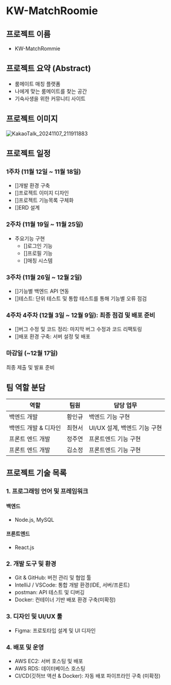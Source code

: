 # KW-MatchRoomie

## 프로젝트 이름
- KW-MatchRommie

## 프로젝트 요약 (Abstract)
- 룸메이트 매칭 플랫폼
- 나에게 맞는 룸메이트를 찾는 공간
- 기숙사생을 위한 커뮤니티 사이트

## 프로젝트 이미지
![KakaoTalk_20241107_211911883](https://github.com/user-attachments/assets/6762b9cf-c9c0-4301-9c72-93c26e210e0c)

## 프로젝트 일정
### 1주차 (11월 12일 ~ 11월 18일)
- []개발 환경 구축
- []프로젝트 이미지 디자인
- []프로젝트 기능목록 구체화
- []ERD 설계
### 2주차 (11월 19일 ~ 11월 25일)
- 주요기능 구현
  - []로그인 기능
  - []프로필 기능
  - []매칭 시스템
### 3주차 (11월 26일 ~ 12월 2일)
- []기능별 백엔드 API 연동
- []테스트: 단위 테스트 및 통합 테스트를 통해 기능별 오류 점검
### 4주차 4주차 (12월 3일 ~ 12월 9일): 최종 점검 및 배포 준비
- []버그 수정 및 코드 정리: 마지막 버그 수정과 코드 리팩토링
- []배포 환경 구축: 서버 설정 및 배포
### 마감일 (~12월 17일)
최종 제출 및 발표 준비

## 팀 역할 분담
| 역할 | 팀원 | 담당 업무 |
|---|---|---|
| 백엔드 개발 | 황인규 | 백엔드 기능 구현 |
| 백엔드 개발 & 디자인 | 최현서 | UI/UX 설계, 백엔드 기능 구현  |
| 프론트 엔드 개발 | 정주연 | 프론트엔드 기능 구현 |
| 프론트 엔드 개발 | 김소정 | 프론트엔드 기능 구현 |

## 프로젝트 기술 목록
### **1. 프로그래밍 언어 및 프레임워크**
#### 백엔드
- Node.js, MySQL
#### 프론트엔드
- React.js
### **2. 개발 도구 및 환경**
- Git & GitHub: 버전 관리 및 협업 툴
- IntelliJ / VSCode: 통합 개발 환경(IDE, 서버/프론트)
- postman: API 테스트 및 디버깅
- Docker: 컨테이너 기반 배포 환경 구축(미확정)
### **3. 디자인 및 UI/UX 툴**
- Figma: 프로토타입 설계 및 UI 디자인
### **4. 배포 및 운영**
- AWS EC2: 서버 호스팅 및 배포
- AWS RDS: 데이터베이스 호스팅
- CI/CD(깃허브 액션 & Docker): 자동 배포 파이프라인 구축 (미확정)
